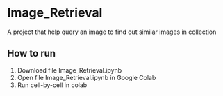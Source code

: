 # Image_Retrieval
A project that help query an image to find out similar images in collection

## How to run
1. Download file Image_Retrieval.ipynb
2. Open file Image_Retrieval.ipynb in Google Colab
3. Run cell-by-cell in colab                       

